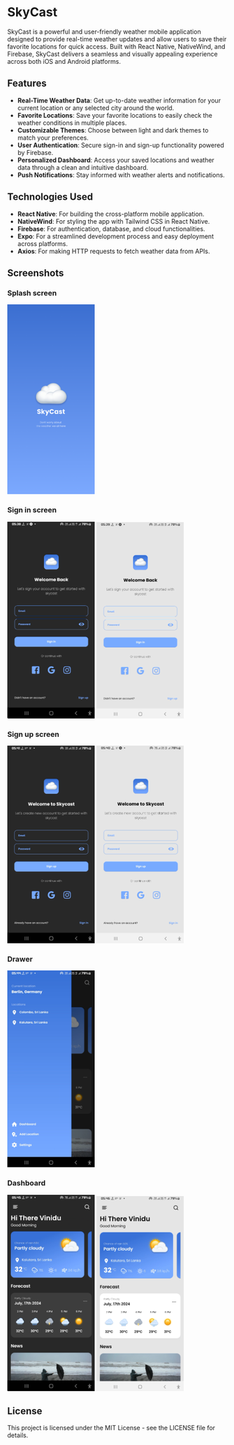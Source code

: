 # SkyCast

SkyCast is a powerful and user-friendly weather mobile application designed to provide real-time weather updates and allow users to save their favorite locations for quick access. Built with React Native, NativeWind, and Firebase, SkyCast delivers a seamless and visually appealing experience across both iOS and Android platforms.

## Features

- **Real-Time Weather Data**: Get up-to-date weather information for your current location or any selected city around the world.
- **Favorite Locations**: Save your favorite locations to easily check the weather conditions in multiple places.
- **Customizable Themes**: Choose between light and dark themes to match your preferences.
- **User Authentication**: Secure sign-in and sign-up functionality powered by Firebase.
- **Personalized Dashboard**: Access your saved locations and weather data through a clean and intuitive dashboard.
- **Push Notifications**: Stay informed with weather alerts and notifications.

## Technologies Used

- **React Native**: For building the cross-platform mobile application.
- **NativeWind**: For styling the app with Tailwind CSS in React Native.
- **Firebase**: For authentication, database, and cloud functionalities.
- **Expo**: For a streamlined development process and easy deployment across platforms.
- **Axios**: For making HTTP requests to fetch weather data from APIs.

## Screenshots

### Splash screen
<img src="assets/images/screenshots/splash.png" width="200">

### Sign in screen
<p align="left">
  <img src="assets/images/screenshots/signin-dark.png" width="200">
  <img src="assets/images/screenshots/signin-light.png" width="200">
</p>

### Sign up screen
<p align="left">
  <img src="assets/images/screenshots/signup-dark.png" width="200">
  <img src="assets/images/screenshots/signup-light.png" width="200">
</p>

### Drawer
<img src="assets/images/screenshots/drawer.png" width="200">

### Dashboard
<p align="left">
  <img src="assets/images/screenshots/dashboard-dark.png" width="200">
  <img src="assets/images/screenshots/dashboard-light.png" width="200">
</p>

## License

This project is licensed under the MIT License - see the LICENSE file for details.




